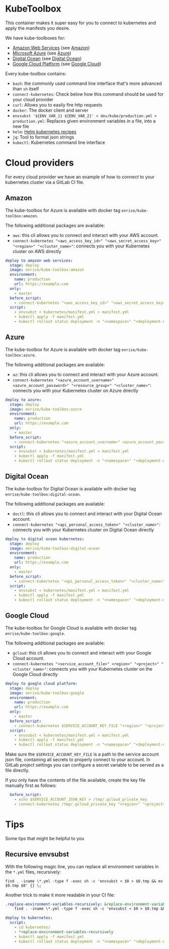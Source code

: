 # KubeToolbox

This container makes it super easy for you to connect to kubernetes and apply the manifests you desire.

We have kube-toolboxes for:

- [Amazon Web Services](https://aws.amazon.com/) (see [Amazon](#amazon))
- [Microsoft Azure](https://azure.microsoft.com/) (see [Azure](#azure))
- [Digital Ocean](https://www.digitalocean.com/products/kubernetes/) (see [Digital Ocean](#digital-ocean))
- [Google Cloud Platform](https://cloud.google.com/) (see [Google Cloud](#google-cloud))

Every kube-toolbox contains:

- `bash`: the commonly used command line interface that's more advanced than `sh` itself
- `connect-kubernetes`: Check below how this command should be used for your cloud provider
- `curl`: Allows you to easily fire http requests
- `docker`: The docker client and server
- `envsubst '${ENV_VAR_1} ${ENV_VAR_2}' < dev/kube/production.yml > production.yml`: Replaces given environment
  variables in a file, into a new file
- `helm`: [Helm kubernetes recipes](https://github.com/helm/helm)
- `jq`: Tool to format json strings
- `kubectl`: Kubernetes command line interface

# Cloud providers

For every cloud provider we have an example of how to connect to your kubernetes cluster via a GitLab CI file.

## Amazon

The kube-toolbox for Azure is available with docker tag `enrise/kube-toolbox:amazon`.

The following additional packages are available:

- `aws`: this cli allows you to connect and interact with your AWS account.
- `connect-kubernetes "<aws_access_key_id>" "<aws_secret_access_key>" "<region>" "<cluster_name>"`:
  connects you with your Kubernetes cluster on AWS directly

```yml
deploy to amazon web services:
  stage: deploy
  image: enrise/kube-toolbox:amazon
  environment:
    name: production
    url: https://example.com
  only:
    - master
  before_script:
    - connect-kubernetes "<aws_access_key_id>" "<aws_secret_access_key>" "<region>" "<cluster_name>"
  script:
    - envsubst < kubernetes/manifest.yml > manifest.yml
    - kubectl apply -f manifest.yml
    - kubectl rollout status deployment -n "<namespace>" "<deployment-name>"
```

## Azure

The kube-toolbox for Azure is available with docker tag `enrise/kube-toolbox:azure`.

The following additional packages are available:

- `az`: this cli allows you to connect and interact with your Azure account.
- `connect-kubernetes "<azure_account_username>" <azure_account_password>" "<resource_group>" "<cluster_name>"`:
  connects you with your Kubernetes cluster on Azure directly

```yml
deploy to azure:
  stage: deploy
  image: enrise/kube-toolbox:azure
  environment:
    name: production
    url: https://example.com
  only:
    - master
  before_script:
    - connect-kubernetes "<azure_account_username>" <azure_account_password>" "<resource_group>" "<cluster_name>"
  script:
    - envsubst < kubernetes/manifest.yml > manifest.yml
    - kubectl apply -f manifest.yml
    - kubectl rollout status deployment -n "<namespace>" "<deployment-name>"
```

## Digital Ocean

The kube-toolbox for Digital Ocean is available with docker tag `enrise/kube-toolbox:digital-ocean`.

The following additional packages are available:

- `doctl`: this cli allows you to connect and interact with your Digital Ocean account.
- `connect-kubernetes "<api_personal_access_token>" "<cluster_name>"`: connects you with your
  Kubernetes cluster on Digital Ocean directly

```yml
deploy to digital ocean kubernetes:
  stage: deploy
  image: enrise/kube-toolbox:digital-ocean
  environment:
    name: production
    url: https://example.com
  only:
    - master
  before_script:
    - connect-kubernetes "<api_personal_access_token>" "<cluster_name>"
  script:
    - envsubst < kubernetes/manifest.yml > manifest.yml
    - kubectl apply -f manifest.yml
    - kubectl rollout status deployment -n "<namespace>" "<deployment-name>"
```

## Google Cloud

The kube-toolbox for Google Cloud is available with docker tag `enrise/kube-toolbox:google`.

The following additional packages are available:

- `gcloud`: this cli allows you to connect and interact with your Google Cloud account.
- `connect-kubernetes "<service_account_file>" <region>" "<project>" "<cluster_name>"`: connects you with your
  Kubernetes cluster on the Google Cloud directly

```yml
deploy to google cloud platform:
  stage: deploy
  image: enrise/kube-toolbox:google
  environment:
    name: production
    url: https://example.com
  only:
    - master
  before_script:
    - connect-kubernetes $SERVICE_ACCOUNT_KEY_FILE "<region>" "<project>" "<cluster_name>"
  script:
    - envsubst < kubernetes/manifest.yml > manifest.yml
    - kubectl apply -f manifest.yml
    - kubectl rollout status deployment -n "<namespace>" "<deployment-name>"
```

Make sure the `$SERVICE_ACCOUNT_KEY_FILE` is a path to the service account json file, containing all
secrets to properly connect to your account. In GitLab project settings you can configure a secret variable
to be served as a file directly.

If you only have the contents of the file available, create the
key file manually first as follows:

```yaml
  before_script:
    - echo $SERVICE_ACCOUNT_JSON_KEY > /tmp/.gcloud_private_key
    - connect-kubernetes /tmp/.gcloud_private_key "<region>" "<project>" "<cluster_name>"
```

# Tips

Some tips that might be helpful to you

## Recursive envsubst

With the following magic line, you can replace all environment variables in the `*.yml` files, recursively:

```shell
find . -iname \*.yml -type f -exec sh -c 'envsubst < $0 > $0.tmp && mv $0.tmp $0' {} \;
```

Another trick to make it more readable in your CI file:

```yaml
.replace-environment-variables-recursively: &replace-environment-variables-recursively |
    find . -iname \*.yml -type f -exec sh -c 'envsubst < $0 > $0.tmp && mv $0.tmp $0' {} \;

deploy to kubernetes:
  script:
    - cd kubernetes/
    - *replace-environment-variables-recursively
    - kubectl apply -f manifest.yml
    - kubectl rollout status deployment -n "<namespace>" "<deployment-name>"
```
